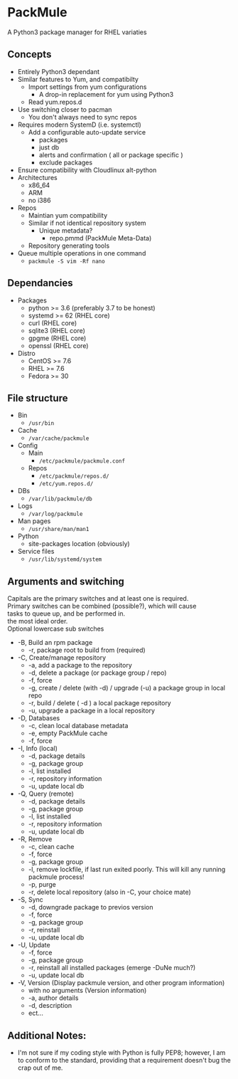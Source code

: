 # PackMule
A Python3 package manager for RHEL variaties

## Concepts
* Entirely Python3 dependant
* Similar features to Yum, and compatibilty
	* Import settings from yum configurations
		* A drop-in replacement for yum using Python3
	* Read yum.repos.d
* Use switching closer to pacman
	* You don't always need to sync repos
* Requires modern SystemD (i.e. systemctl)
	* Add a configurable auto-update service
		* packages
		* just db
		* alerts and confirmation ( all or package specific )
		* exclude packages
* Ensure compatibility with Cloudlinux alt-python
* Architectures
	* x86_64
	* ARM
	* no i386
* Repos
	* Maintian yum compatibility
	* Similar if not identical repository system
		* Unique metadata?
			* repo.pmmd (PackMule Meta-Data)
	* Repository generating tools
* Queue multiple operations in one command
	* ``packmule -S vim -Rf nano``


## Dependancies
* Packages
	* python >= 3.6 (preferably 3.7 to be honest)
	* systemd >= 62 (RHEL core)
	* curl	(RHEL core)
	* sqlite3 (RHEL core)
	* gpgme (RHEL core)
	* openssl (RHEL core)
* Distro
	* CentOS >= 7.6
	* RHEL >= 7.6
	* Fedora >= 30

## File structure
* Bin
	* ``/usr/bin``
* Cache
	* ``/var/cache/packmule``
* Config
	* Main
		* ``/etc/packmule/packmule.conf``
	* Repos
		* ``/etc/packmule/repos.d/``
		* ``/etc/yum.repos.d/``
* DBs
	* ``/var/lib/packmule/db``
* Logs
	* ``/var/log/packmule``
* Man pages
	* ``/usr/share/man/man1``
* Python
	* site-packages location (obviously)
* Service files
	* ``/usr/lib/systemd/system``	


## Arguments and switching

Capitals are the primary switches and at least one is required.\
Primary switches can be combined (possible?), which will cause\
tasks to queue up, and be performed in.\
the most ideal order.\
Optional lowercase sub switches

* -B,	Build an rpm package
	* -r,	package root to build from (required)
* -C,	Create/manage repository
	* -a,	add a package to the repository
	* -d,	delete a package (or package group / repo)
	* -f,	force
	* -g,	create / delete (with -d) / upgrade (-u) a package group in local repo
	* -r,	build / delete ( -d ) a local package repository
	* -u,	upgrade a package in a local repository
* -D,	Databases
	* -c,	clean local database metadata
	* -e,	empty PackMule cache
	* -f,	force
* -I,	Info	(local)
	* -d,	package details
	* -g,	package group
	* -l,	list installed
	* -r,	repository information
	* -u,	update local db
* -Q,	Query	(remote)
	* -d,	package details
	* -g,	package group
	* -l,	list installed
	* -r,	repository information
	* -u,	update local db
* -R,	Remove
	* -c,	clean cache
	* -f,	force
	* -g,	package group
	* -l,	remove lockfile, if last run exited poorly.  This will kill any running packmule process!
	* -p,	purge
	* -r,	delete local repository (also in -C, your choice mate)
* -S,	Sync
	* -d,	downgrade package to previos version
	* -f,	force
	* -g,	package group
	* -r,	reinstall
	* -u,	update local db
* -U,	Update
	* -f,	force
	* -g,	package group
	* -r,	reinstall all installed packages (emerge -DuNe much?)
	* -u,	update local db
* -V,	Version (Display packmule version, and other program information)
	* with no arguments (Version information)
	* -a,	author details
	* -d,	description
	* ect...

## Additional Notes:
* I'm not sure if my coding style with Python is fully PEP8; however, I am to conform to the standard, providing that a requirement doesn't bug the crap out of me.

